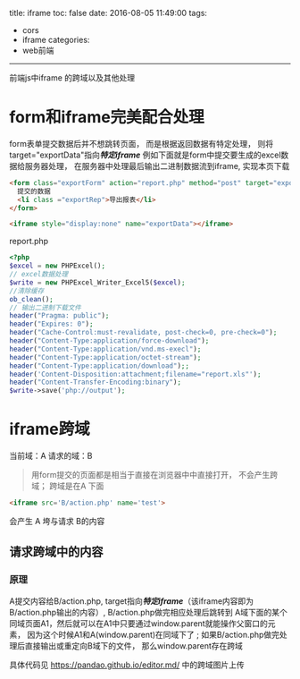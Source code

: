 title: iframe
toc: false
date: 2016-08-05 11:49:00
tags:
 - cors
 - iframe
categories:
 - web前端
---


前端js中iframe 的跨域以及其他处理
<!--more-->

# form和iframe完美配合处理

form表单提交数据后并不想跳转页面， 而是根据返回数据有特定处理， 则将target="exportData"指向***特定iframe***
例如下面就是form中提交要生成的excel数据给服务器处理， 在服务器中处理最后输出二进制数据流到iframe, 实现本页下载
```html
<form class="exportForm" action="report.php" method="post" target="exportData">
  提交的数据
  <li class ="exportRep">导出报表</li>
</form>

<iframe style="display:none" name="exportData"></iframe>
```

report.php

```PHP
<?php
$excel = new PHPExcel();
// excel数据处理
$write = new PHPExcel_Writer_Excel5($excel);
//清除缓存
ob_clean();
// 输出二进制下载文件
header("Pragma: public");
header("Expires: 0");
header("Cache-Control:must-revalidate, post-check=0, pre-check=0");
header("Content-Type:application/force-download");
header("Content-Type:application/vnd.ms-execl");
header("Content-Type:application/octet-stream");
header("Content-Type:application/download");;
header('Content-Disposition:attachment;filename="report.xls"');
header("Content-Transfer-Encoding:binary");
$write->save('php://output');
```

# iframe跨域

当前域：A  请求的域：B

>用form提交的页面都是相当于直接在浏览器中中直接打开， 不会产生跨域； 跨域是在A 下面
```html
<iframe src='B/action.php' name='test'>
```
会产生 A 垮与请求 B的内容

## 请求跨域中的内容

### 原理

A提交内容给B/action.php, target指向***特定iframe***（该iframe内容即为 B/action.php输出的内容）,  B/action.php做完相应处理后跳转到 A域下面的某个同域页面A1，然后就可以在A1中只要通过window.parent就能操作父窗口的元素， 因为这个时候A1和A(window.parent)在同域下了 ; 如果B/action.php做完处理后直接输出或重定向B域下的文件， 那么window.parent存在跨域

具体代码见 https://pandao.github.io/editor.md/   中的跨域图片上传
